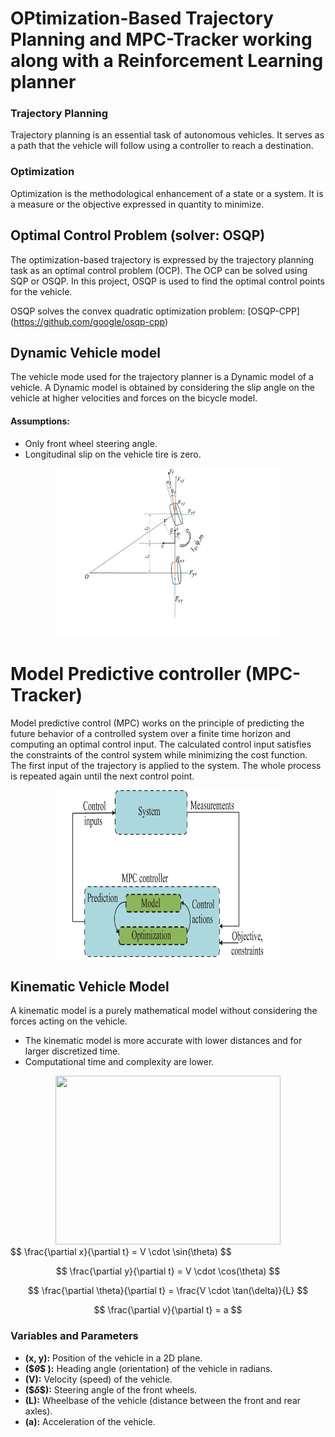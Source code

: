 # OPtimization-Based Trajectory Planning and MPC-Tracker working along with a Reinforcement Learning planner
### Trajectory Planning 
Trajectory planning is an essential task of autonomous vehicles. It serves as a path that the vehicle will follow using a controller to reach a destination.
### Optimization
Optimization is the methodological enhancement of a state or a system. It is a measure or the objective expressed in quantity to minimize.
## Optimal Control Problem (solver: OSQP)
The optimization-based trajectory is expressed by the trajectory planning task as an optimal control problem (OCP).
The OCP can be solved using SQP or OSQP. In this project, OSQP is used to find the optimal control points for the vehicle.

OSQP solves the convex quadratic optimization problem: [OSQP-CPP] (https://github.com/google/osqp-cpp)
## Dynamic Vehicle model
The vehicle mode used for the trajectory planner is a Dynamic model of a vehicle. A Dynamic model is obtained by considering the slip angle on the vehicle at higher velocities and forces on the bicycle model. 
#### Assumptions:
* Only front wheel steering angle.
* Longitudinal slip on the vehicle tire is zero.

<div align="center">
<img src="Images/Dznamic.jpg" width=360 height=270>
</div>

# Model Predictive controller (MPC-Tracker)
Model predictive control (MPC) works on the principle of predicting the future behavior of a controlled system over a finite time horizon and computing an optimal control input. The calculated control input satisfies the constraints of the control system while minimizing the cost function. 
The first input of the trajectory is applied to the system. The whole process is repeated again until the next control point.

<div align="center">
<img src="Images/MPC.jpg" width=360 height=270>
</div>

## Kinematic Vehicle Model
A kinematic model is a purely mathematical model without considering the forces acting on the vehicle. 
* The kinematic model is more accurate with lower distances and for larger discretized time.
* Computational time and complexity are lower.

<div align="center">
<img src="https://github.com/user-attachments/assets/2de6605e-24f0-4008-8fbc-350c66908934" width=360 height=270>
</div>
$$
\frac{\partial x}{\partial t} = V \cdot \sin(\theta)
$$

$$
\frac{\partial y}{\partial t} = V \cdot \cos(\theta)
$$

$$
\frac{\partial \theta}{\partial t} = \frac{V \cdot \tan(\delta)}{L}
$$

$$
\frac{\partial v}{\partial t} = a
$$

### Variables and Parameters

- **\(x, y\):** Position of the vehicle in a 2D plane.
- **\($$\theta\$$ ):** Heading angle (orientation) of the vehicle in radians.
- **\(V\):** Velocity (speed) of the vehicle.
- **\($$\delta\$$):** Steering angle of the front wheels.
- **\(L\):** Wheelbase of the vehicle (distance between the front and rear axles).
- **\(a\):** Acceleration of the vehicle.
